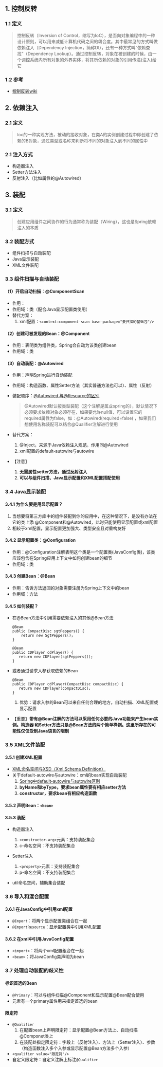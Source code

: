 ## 1. 控制反转
### 1.1 定义
> 控制反转（Inversion of Control，缩写为IoC），是面向对象编程中的一种设计原则，可以用来减低计算机代码之间的耦合度。其中最常见的方式叫做依赖注入（Dependency Injection，简称DI），还有一种方式叫“依赖查找”（Dependency Lookup）。通过控制反转，对象在被创建的时候，由一个调控系统内所有对象的外界实体，将其所依赖的对象的引用传递(注入)给它

### 1.2 参考
- [控制反转wiki](https://zh.wikipedia.org/wiki/%E6%8E%A7%E5%88%B6%E5%8F%8D%E8%BD%AC)

## 2. 依赖注入
### 2.1 定义
> Ioc的一种实现方法，被动的接收对象，在类A的实例创建过程中即创建了依赖的B对象，通过类型或名称来判断将不同的对象注入到不同的属性中

### 2.1 注入方式
- 构造器注入
- Setter方法注入
- 反射注入（比如属性的@Autowired）

## 3. 装配
### 3.1 定义
> 创建应用组件之间协作的行为通常称为装配（Wiring），这也是Spring依赖注入的本质

### 3.2 装配方式
- 组件扫描与自动装配
- Java显示装配
- XML文件装配

### 3.3 组件扫描与自动装配
#### （1）开启自动扫描：@ComponentScan
- 作用：
- 作用域：类（配合Java显示配置类使用）
- 替代方案：
	1. xml配置：`<context:component-scan base-package="要扫描的基础包"/>`

#### （2）创建可被发现的Bean：@Component
- 作用：表明类为组件类，Spring会自动为该类创建bean
- 作用域：类

#### （3）自动装配：@Autowired
- 作用：声明Spring进行自动装配
- 作用域：构造函数、属性Setter方法（其实普通方法也可以）、属性（反射）
- 装配顺序：[@Autowired 与@Resource的区别](https://my.oschina.net/abbchina/blog/1975472)

	> @Autowired默认按类型装配（这个注解是属业spring的），默认情况下必须要求依赖对象必须存在，如果要允许null值，可以设置它的required属性为false，如：@Autowired(required=false) ，如果我们想使用名称装配可以结合@Qualifier注解进行使用
- 替代方案：
	1. @Inject，来源于Java依赖注入规范，作用同@Autowired
	2. xml配置的default-autowire与autowire
- 【注意】
	1. **无需属性setter方法，通过反射注入**
	2. **可以与组件扫描、Java显示配置和XML配置搭配使用**

### 3.4 Java显示装配
####  3.4.1 为什么要是用显示配置？
1. 当想要将第三方库中的组件装配到你的应用中，在这种情况下，是没有办法在它的类上添
@Component和@Autowired，此时只能使用显示配置或xml配置
2. 相较于xml配置，显示配置更加强大、类型安全且对重构友好

#### 3.4.2 显示配置类：@Configuration
- 作用：@Configuration注解表明这个类是一个配置类(JavaConfig类)，该类应该包含在Spring应用上下文中如何创建bean的细节
- 作用域：类

#### 3.4.3 创建Bean：@Bean
- 作用：告诉方法返回的对象需要注册为Spring上下文中的bean
- 作用域：方法

#### 3.4.5 如何装配？
- 在@Bean方法中引用需要依赖注入的其他@Bean方法
	
	```
	@Bean
	public CompactDisc sgtPeppers() {
	    return new SgtPeppers();
	}
	
   @Bean
   public CDPlayer cdPlayer() {
       return new CDPlayer(sgtPeppers());
   }
	```

- 或者通过请求入参获取依赖的Bean

	```
   @Bean
   public CDPlayer cdPlayer(CompactDisc compactDisc) {
       return new CDPlayer(compactDisc);
   }
	``` 
	
	1. 优势：请求入参的Bean可以来自任何合理的地方，自动扫描、XML配置或显示配置

- 【重要】**带有@Bean注解的方法可以采用任何必要的Java功能来产生bean实例。构造器和Setter方法只是@Bean方法的两个简单样例。这里所存在的可能性仅仅受到Java语言的限制**

### 3.5 XML文件装配
#### 3.5.1 创建XML配置
- [XML命名空间与XSD（Xml Schema Definition）](https://www.cnblogs.com/gonjan-blog/p/6637106.html)
- 关于default-autowire与autowire：xml的bean实现自动装配
	1. [Spring中default-autowire与autowire区别](https://blog.csdn.net/oTengYue/article/details/51509000)
	2. **byName和byType，要求bean属性要有相应setter方法**
	3. **constructor，要求bean有相应构造函数**

#### 3.5.2 声明Bean：`<bean>`
#### 3.5.3 装配
- 构造器注入
	1. `<constructor-arg>`元素：支持装配集合
	2. c-命名空间：不支持装配集合
- Setter注入
	1. `<property>`元素：支持装配集合
	2. p-命名空间：不支持装配集合

- util命名空间，辅助集合装配

### 3.6 导入和混合配置
#### 3.6.1 在JavaConfig中引用xml配置
- `@Import`：将两个显示配置类组合在一起
- `@ImportResource`：显示配置类中引用XML配置

#### 3.6.2 在xml中引用JavaConfig配置
- `<import>`：将两个xml配置组合在一起
- `<bean>`：将JavaConfig类声明为bean

### 3.7 处理自动装配的歧义性
#### 标识首选的Bean
- `@Primary`：可以与组件扫描@Component和显示配置@Bean配合使用
- <bean>元素有一个primary属性用来指定首选的bean

#### 限定符
- `@Qualifier` 
	1. 在配置bean上声明限定符：显示配置@Bean方法上、自动扫描@Componet类上
	2. 在装配处指定限定符：字段上（反射注入）、方法上（Setter注入）、参数（构造函数注入多个入参或显示配置@Bean方法多个入参）
- `<qualifier value="限定符"/>`
- 自定义限定符：自定义注解上标注`@Qualifier`
